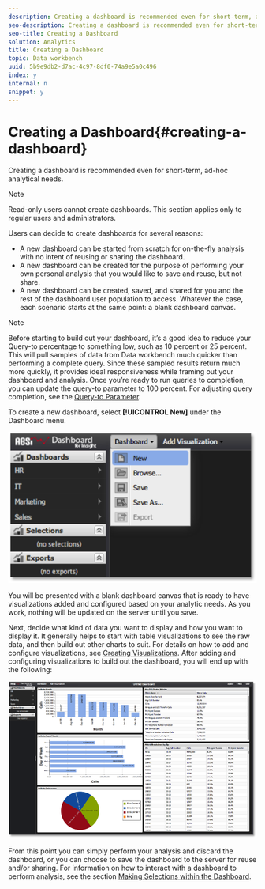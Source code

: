 ```yaml
---
description: Creating a dashboard is recommended even for short-term, ad-hoc analytical needs.
seo-description: Creating a dashboard is recommended even for short-term, ad-hoc analytical needs.
seo-title: Creating a Dashboard
solution: Analytics
title: Creating a Dashboard
topic: Data workbench
uuid: 5b9e9db2-d7ac-4c97-8df0-74a9e5a0c496
index: y
internal: n
snippet: y
---
```


# Creating a Dashboard{#creating-a-dashboard}

Creating a dashboard is recommended even for short-term, ad-hoc analytical needs.

>[!NOTE]
>
>Read-only users cannot create dashboards. This section applies only to regular users and administrators.

Users can decide to create dashboards for several reasons:

* A new dashboard can be started from scratch for on-the-fly analysis with no intent of reusing or sharing the dashboard. 
* A new dashboard can be created for the purpose of performing your own personal analysis that you would like to save and reuse, but not share. 
* A new dashboard can be created, saved, and shared for you and the rest of the dashboard user population to access. Whatever the case, each scenario starts at the same point: a blank dashboard canvas.

>[!NOTE]
>
>Before starting to build out your dashboard, it’s a good idea to reduce your Query-to percentage to something low, such as 10 percent or 25 percent. This will pull samples of data from Data workbench much quicker than performing a complete query. Since these sampled results return much more quickly, it provides ideal responsiveness while framing out your dashboard and analysis. Once you’re ready to run queries to completion, you can update the query-to parameter to 100 percent. For adjusting query completion, see the [Query-to Parameter](../../../home/c-adobe-data-workbench-dashboard/c-dashboards/c-query-to-parameter.md#concept-33db106e28bc4108bca9e8d0a440d323).

To create a new dashboard, select **[!UICONTROL New]** under the Dashboard menu.

![](assets/new_dashboard.png)

You will be presented with a blank dashboard canvas that is ready to have visualizations added and configured based on your analytic needs. As you work, nothing will be updated on the server until you save.

Next, decide what kind of data you want to display and how you want to display it. It generally helps to start with table visualizations to see the raw data, and then build out other charts to suit. For details on how to add and configure visualizations, see [Creating Visualizations](../../../home/c-adobe-data-workbench-dashboard/c-visualizations/t-creating-visualizations.md#task-c6f1d20fa2484aeeb9a8487625054ecf). After adding and configuring visualizations to build out the dashboard, you will end up with the following:

![](assets/after_configure.png)

From this point you can simply perform your analysis and discard the dashboard, or you can choose to save the dashboard to the server for reuse and/or sharing. For information on how to interact with a dashboard to perform analysis, see the section [Making Selections within the Dashboard](../../../home/c-adobe-data-workbench-dashboard/c-making-selections-within-the-dashboard/c-making-selections-within-the-dashboard.md#concept-0989862de0044cc4bbfd7f4441275fc4). 
